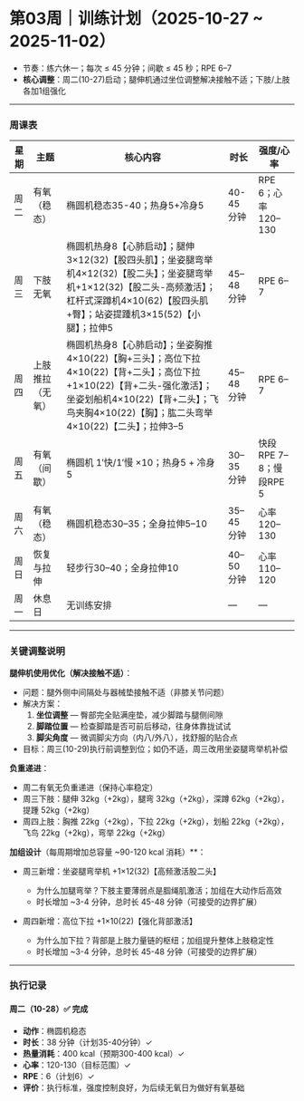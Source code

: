 # 第03周｜训练计划（2025-10-27 ~ 2025-11-02）

- 节奏：练六休一；每次 ≤ 45 分钟；间歇 ≤ 45 秒；RPE 6–7
- **核心调整**：周二(10-27)启动；腿伸机通过坐位调整解决接触不适；下肢/上肢各加1组强化

---

### 周课表

| 星期 | 主题 | 核心内容 | 时长 | 强度/心率 |
|------|------|----------|------|-----------|
| 周二 | 有氧（稳态） | 椭圆机稳态35-40；热身5+冷身5 | 40-45 分钟 | RPE 6；心率 120–130 |
| 周三 | 下肢无氧 | 椭圆机热身8【心肺启动】；腿伸3×12(32)【股四头肌】；坐姿腿弯举机4×12(32)【股二头】；坐姿腿弯举机+1×12(32)【股二头-高频激活】；杠杆式深蹲机4×10(62)【股四头肌+臀】；站姿提踵机3×15(52)【小腿】；拉伸5 | 45–48 分钟 | RPE 6–7 |
| 周四 | 上肢推拉（无氧） | 椭圆机热身8【心肺启动】；坐姿胸推4×10(22)【胸+三头】；高位下拉4×10(22)【背+二头】；高位下拉+1×10(22)【背+二头-强化激活】；坐姿划船机4×10(22)【背+二头】；飞鸟夹胸4×10(22)【胸】；肱二头弯举4×10(22)【二头】；拉伸3–5 | 45–48 分钟 | RPE 6–7 |
| 周五 | 有氧（间歇） | 椭圆机 1′快/1′慢 ×10；热身5 + 冷身5 | 30–35 分钟 | 快段RPE 7–8；慢段RPE 5 |
| 周六 | 有氧（稳态） | 椭圆机稳态30–35；全身拉伸5–10 | 35–45 分钟 | 心率 120–130 |
| 周日 | 恢复与拉伸 | 轻步行30–40；全身拉伸10 | 40–50 分钟 | 心率 110–120 |
| 周一 | 休息日 | 无训练安排 | — | — |

---

### 关键调整说明

**腿伸机使用优化（解决接触不适）**：
- 问题：腿外侧中间隔处与器械垫接触不适（非膝关节问题）
- 解决方案：
  1. **坐位调整** — 臀部完全贴满座垫，减少脚踏与腿侧间隙
  2. **脚踏位置** — 检查脚踏是否可前后移动，往身体靠拢试试
  3. **脚尖角度** — 微调脚尖方向（内八/外八），找舒服的贴合点
- 目标：周三(10-29)执行前调整到位；如仍不适，周三改用坐姿腿弯举机补偿

**负重递进**：
- 周二有氧无负重递进（保持心率稳定）
- 周三下肢：腿伸 32kg（+2kg），腿弯 32kg（+2kg），深蹲 62kg（+2kg），提踵 52kg（+2kg）
- 周四上肢：胸推 22kg（+2kg），下拉 22kg（+2kg），划船 22kg（+2kg），飞鸟 22kg（+2kg），弯举 22kg（+2kg）

**加组设计**（每周期增加总容量 ~90-120 kcal 消耗）**：
- 周三新增：坐姿腿弯举机 +1×12(32)【高频激活股二头】
  - 为什么加腿弯举？下肢主要薄弱点是腘绳肌激活；加组在大动作后高效
  - 时长增加 ~3-4 分钟，总时长 45-48 分钟（可接受的边界扩展）
  
- 周四新增：高位下拉 +1×10(22)【强化背部激活】
  - 为什么加下拉？背部是上肢力量链的枢纽；加组提升整体上肢稳定性
  - 时长增加 ~3-4 分钟，总时长 45-48 分钟（可接受的边界扩展）

---

### 执行记录

#### **周二（10-28）✅ 完成**

- **动作**：椭圆机稳态
- **时长**：38 分钟（计划35-40分钟）✓
- **热量消耗**：400 kcal（预期300-400 kcal）✓
- **心率**：120-130（目标范围）✓
- **RPE**：6（计划6）✓
- **评价**：执行标准，强度控制良好，为后续无氧日为做好有氧基础

